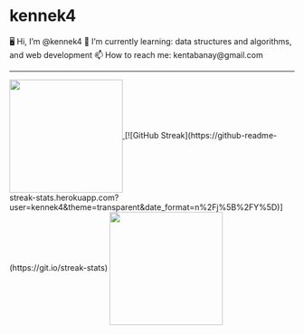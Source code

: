 <h1>kennek4</h1>
 🖥️ Hi, I’m @kennek4
 🌱 I’m currently learning: data structures and algorithms, and web development
 📫 How to reach me: kentabanay@gmail.com

---
<a href="https://github.com/kennek4/github-readme-stats">
  <img height=200 align="center" src="https://github-readme-stats.vercel.app/api?username=kennek4&theme=transparent&rank_icon=github" />
</a>
[![GitHub Streak](https://github-readme-streak-stats.herokuapp.com?user=kennek4&theme=transparent&date_format=n%2Fj%5B%2FY%5D)](https://git.io/streak-stats)
<a href="https://github.com/kennek4/convoychat">
  <img height=200 align="center" src="https://github-readme-stats.vercel.app/api/top-langs?username=kennek4&layout=compact&langs_count=8&card_width=320&theme=transparent" />
</a>

